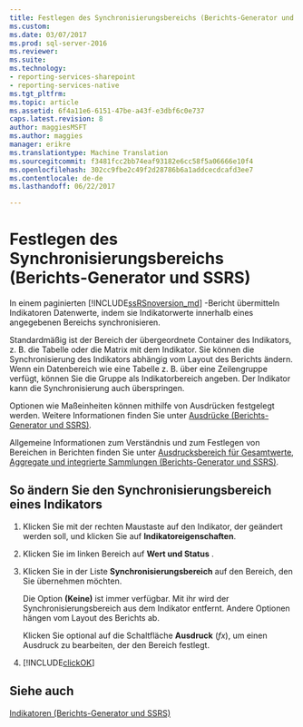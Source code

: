 ```yaml
---
title: Festlegen des Synchronisierungsbereichs (Berichts-Generator und SSRS) | Microsoft Docs
ms.custom: 
ms.date: 03/07/2017
ms.prod: sql-server-2016
ms.reviewer: 
ms.suite: 
ms.technology:
- reporting-services-sharepoint
- reporting-services-native
ms.tgt_pltfrm: 
ms.topic: article
ms.assetid: 6f4a11e6-6151-47be-a43f-e3dbf6c0e737
caps.latest.revision: 8
author: maggiesMSFT
ms.author: maggies
manager: erikre
ms.translationtype: Machine Translation
ms.sourcegitcommit: f3481fcc2bb74eaf93182e6cc58f5a06666e10f4
ms.openlocfilehash: 302cc9fbe2c49f2d28786b6a1addcecdcafd3ee7
ms.contentlocale: de-de
ms.lasthandoff: 06/22/2017

---
```

# <a name="set-synchronization-scope-report-builder-and-ssrs"></a>Festlegen des Synchronisierungsbereichs (Berichts-Generator und SSRS)
  In einem paginierten [!INCLUDE[ssRSnoversion_md](../../includes/ssrsnoversion-md.md)] -Bericht übermitteln Indikatoren Datenwerte, indem sie Indikatorwerte innerhalb eines angegebenen Bereichs synchronisieren.   
    
  Standardmäßig ist der Bereich der übergeordnete Container des Indikators, z. B. die Tabelle oder die Matrix mit dem Indikator. Sie können die Synchronisierung des Indikators abhängig vom Layout des Berichts ändern. Wenn ein Datenbereich wie eine Tabelle z. B. über eine Zeilengruppe verfügt, können Sie die Gruppe als Indikatorbereich angeben. Der Indikator kann die Synchronisierung auch überspringen.  
  
 Optionen wie Maßeinheiten können mithilfe von Ausdrücken festgelegt werden. Weitere Informationen finden Sie unter [Ausdrücke &#40;Berichts-Generator und SSRS&#41;](../../reporting-services/report-design/expressions-report-builder-and-ssrs.md).  
  
 Allgemeine Informationen zum Verständnis und zum Festlegen von Bereichen in Berichten finden Sie unter [Ausdrucksbereich für Gesamtwerte, Aggregate und integrierte Sammlungen &#40;Berichts-Generator und SSRS&#41;](../../reporting-services/report-design/expression-scope-for-totals-aggregates-and-built-in-collections.md).  
  
## <a name="to-change-the-synchronization-scope-of-an-indicator"></a>So ändern Sie den Synchronisierungsbereich eines Indikators  
  
1.  Klicken Sie mit der rechten Maustaste auf den Indikator, der geändert werden soll, und klicken Sie auf **Indikatoreigenschaften**.  
  
2.  Klicken Sie im linken Bereich auf **Wert und Status** .  
  
3.  Klicken Sie in der Liste **Synchronisierungsbereich** auf den Bereich, den Sie übernehmen möchten.  
  
     Die Option **(Keine)** ist immer verfügbar. Mit ihr wird der Synchronisierungsbereich aus dem Indikator entfernt. Andere Optionen hängen vom Layout des Berichts ab.  
  
     Klicken Sie optional auf die Schaltfläche **Ausdruck** (*fx*), um einen Ausdruck zu bearbeiten, der den Bereich festlegt.  
  
4.  [!INCLUDE[clickOK](../../includes/clickok-md.md)]  
  
## <a name="see-also"></a>Siehe auch  
 [Indikatoren &#40;Berichts-Generator und SSRS&#41;](../../reporting-services/report-design/indicators-report-builder-and-ssrs.md)  
  
  

